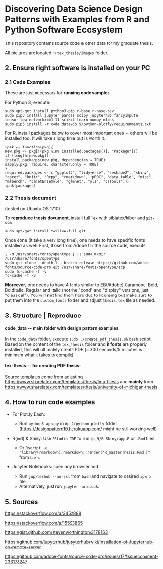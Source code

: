 # Discovering Data Science Design Patterns with Examples from R and Python Software Ecosystem

This repository contains source code & other data for my graduate thesis.

All pictures are located in `tex_thesis/images` folder.

## 2. Ensure right software is installed on your PC

### 2.1 Code Examples
These are just necessary for **running code samples**.

For Python 3, execute:

```
sudo apt-get install python3-pip r-base r-base-dev 
sudo pip3 install jupyter pandas scipy jupyterhub fancyimpute tensorflow networkx==1.11 scikit-learn numpy mlens
sudo pip3 install -r code_data/dp_9/python-plotly/requirenments.txt
```

For R, install packages below to cover most important ones -- others will be installed too. 
It will take a long time but is worth it. 

```
ipak <- function(pkg){
new.pkg <- pkg[!(pkg %in% installed.packages()[, "Package"])]
if (length(new.pkg))
install.packages(new.pkg, dependencies = TRUE)
sapply(pkg, require, character.only = TRUE)
}
required.packages <- c("ggplot2", "tidyverse", "reshape2", "shiny", "caret", "knitr", "Rcpp", "rmarkdown", "pROC", "data.table", "mice", "mlbench", "caretEnsemble", "glmnet", "pls", "caTools")))
ipak(packages)
```

### 2.2 Thesis document

(tested on Ubuntu OS 17.10) 

To **reproduce thesis document**, install full `Tex` with biblatex/biber and `git-scm`

```
sudo apt-get install texlive-full git
```

Once done (it take a very long time), one needs to have specific fonts installed as well. 
First, those from Adobe for the source code, execute:

```
[ -d /usr/share/fonts/opentype ] || sudo mkdir /usr/share/fonts/opentype
sudo git clone --depth 1 --branch release https://github.com/adobe-fonts/source-code-pro.git /usr/share/fonts/opentype/scp
sudo fc-cache -f -v
fc-cache -f -v
```

**Moreover**, one needs to have 4 fonts similar to EB(/Adobe) Garamond: Bold, BoldItalic, Regular and Italic (not the "cond" and "display" versions, just "classical").
You will **not** find them here due to licensing but make sure to put them into the `custom_fonts` folder and adjust `thesis.tex` file as needed.

## 3. Structure | Reproduce

#### code_data -- main folder with design pattern examples

In the `code_data` folder, execute `sudo ./create_pdf_thesis.sh` `bash` script.
Based on the content of the `tex_thesis` folder and **if fonts** are properly installed, this will ultimately create PDF (~ 300 seconds/5 minutes is minimum what it takes to compile). 

#### tex-thesis -- for creating PDF thesis:

Source templates come from adjusting <https://www.sharelatex.com/templates/thesis/lmu-thesis> and **mainly** from https://www.sharelatex.com/templates/thesis/university-of-michigan-thesis

## 4. How to run code examples

- For Plot.ly Dash: 
    - Run `python3 app.py` in `dp_9/python-plotly` folder (<https://designpattern10.herokuapp.com/> might be still working well)

- R(md) & Shiny: Use `RStudio IDE` to run `dp_9/R-Shiny/app.R` or `.Rmd` files. 
    - Or `Rscript -e "library(rmarkdown);rmarkdown::render('R_masterThesis.Rmd')"` from `bash`.

- Jupyter Notebooks: open any browser and
    - Run `jupyterhub --no-ssl` from `bash` and navigate to desired `ipynb` file.
    - Alternatively, just run `jupyter notebook`.

## 5. Sources

<https://stackoverflow.com/a/3452888>

<https://stackoverflow.com/a/15593865>

<https://gist.github.com/stevenworthington/3178163> 

<https://github.com/jupyterhub/jupyterhub/wiki/Installation-of-Jupyterhub-on-remote-server> 

<https://github.com/adobe-fonts/source-code-pro/issues/17#issuecomment-233178247>
